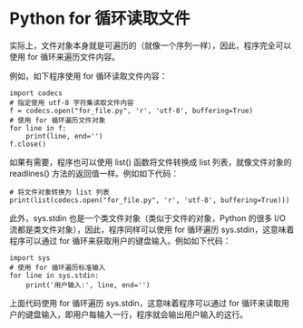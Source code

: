 # Python for 循环读取文件

实际上，文件对象本身就是可遍历的（就像一个序列一样），因此，程序完全可以使用 for 循环来遍历文件内容。

例如，如下程序使用 for 循环读取文件内容：

```
import codecs
# 指定使用 utf-8 字符集读取文件内容
f = codecs.open("for_file.py", 'r', 'utf-8', buffering=True)
# 使用 for 循环遍历文件对象
for line in f:
    print(line, end='')
f.close()
```

如果有需要，程序也可以使用 list() 函数将文件转换成 list 列表，就像文件对象的 readlines() 方法的返回值一样。例如如下代码：

```
# 将文件对象转换为 list 列表
print(list(codecs.open("for_file.py", 'r', 'utf-8', buffering=True)))
```

此外，sys.stdin 也是一个类文件对象（类似于文件的对象，Python 的很多 I/O 流都是类文件对象），因此，程序同样可以使用 for 循环遍历 sys.stdin，这意味着程序可以通过 for 循环来获取用户的键盘输入。例如如下代码：

```
import sys
# 使用 for 循环遍历标准输入
for line in sys.stdin:
    print('用户输入:', line, end='')
```

上面代码使用 for 循环遍历 sys.stdin，这意味着程序可以通过 for 循环来读取用户的键盘输入，即用户每输入一行，程序就会输出用户输入的这行。